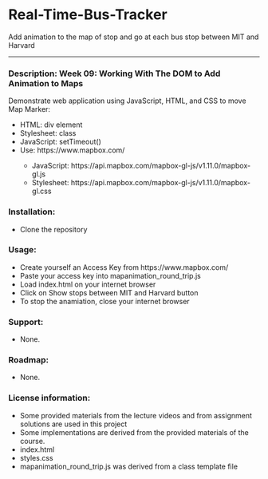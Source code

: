 # Real-Time-Bus-Tracker
Add animation to the map of stop and go at each bus stop between MIT and Harvard
___
### **Description**: Week 09: Working With The DOM to Add Animation to Maps
<p>Demonstrate web application using JavaScript, HTML, and CSS to move Map Marker:<p>
<ul>
  <li>HTML: div element</li>
  <li>Stylesheet: class</li>
  <li>JavaScript: setTimeout()</li>
  <li>Use: https://www.mapbox.com/</li>
  <ul>
	<li>JavaScript: https://api.mapbox.com/mapbox-gl-js/v1.11.0/mapbox-gl.js</li>
	<li>Stylesheet: https://api.mapbox.com/mapbox-gl-js/v1.11.0/mapbox-gl.css</li>
  </ul>
</ul>

### **Installation**:
<ul><li>Clone the repository</li></ul>

### **Usage**:
<ul>
	<li>Create yourself an Access Key from https://www.mapbox.com/</li>
	<li>Paste your access key into mapanimation_round_trip.js</li>
	<li>Load index.html on your internet browser</li>
	<li>Click on Show stops between MIT and Harvard button</li>
	<li>To stop the anamiation, close your internet browser</li>
</ul>

### **Support**:
<ul><li>None.</li></ul>

### **Roadmap**:
<ul><li>None.</li></ul>

### **License information**:
<ul>
  <li>Some provided materials from the lecture videos and from assignment solutions are used in this project</li>
  <li>Some implementations are derived from the provided materials of the course.</li>
  <li>index.html</li>
  <li>styles.css</li>
  <li>mapanimation_round_trip.js was derived from a class template file</li>
</ul>
